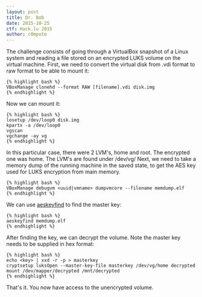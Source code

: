 ```yaml
---
layout: post
title: Dr. Bob
date: 2015-10-25
ctf: Hack.lu 2015
author: c0mpute
---
```


The challenge consists of going through a VirtualBox snapshot of a Linux system and reading a file stored on an encrypted LUKS volume on the virtual machine. 
First, we need to convert the virtual disk from .vdi format to raw format to be able to mount it:

	{% highlight bash %}
	VBoxManage clonehd --format RAW [filename].vdi disk.img
	{% endhighlight %}

Now we can mount it:

	{% highlight bash %}
	losetup /dev/loop0 disk.img
	kpartx -a /dev/loop0
	vgscan
	vgchange -ay vg
	{% endhighlight %}

In this particular case, there were 2 LVM's, home and root. The encrypted one was home. The LVM's are found under /dev/vg/
Next, we need to take a memory dump of the running machine in the saved state, to get the AES key used for LUKS encryption from main memory.

	{% highlight bash %}
	VBoxManage debugvm <uuid|vmname> dumpvmcore --filename memdump.elf
	{% endhighlight %}

We can use [aeskeyfind](https://citp.princeton.edu/research/memory/code/) to find the  master key:

	{% highlight bash %}
	aeskeyfind memdump.elf
	{% endhighlight %}

After finding the key, we can decrypt the volume. Note the master key needs to be supplied in hex format:

	{% highlight bash %}
	echo <key> | xxd -r -p > masterkey
	cryptsetup luksOpen --master-key-file masterkey /dev/vg/home decrypted
	mount /dev/mapper/decrypted /mnt/decrypted
	{% endhighlight %}

That's it. You now have access to the unencrypted volume.

